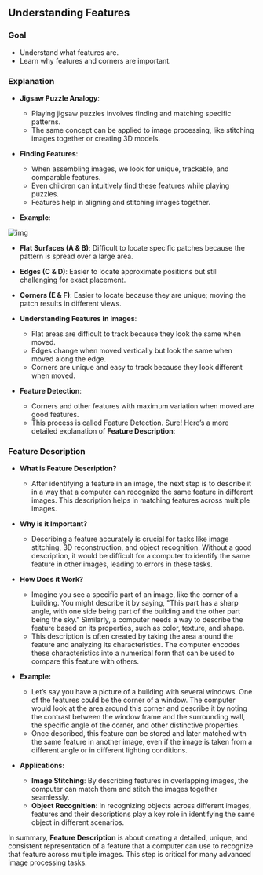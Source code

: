 ## Understanding Features

### Goal
- Understand what features are.
- Learn why features and corners are important.

### Explanation
- **Jigsaw Puzzle Analogy**: 
  - Playing jigsaw puzzles involves finding and matching specific patterns.
  - The same concept can be applied to image processing, like stitching images together or creating 3D models.
  
- **Finding Features**:
  - When assembling images, we look for unique, trackable, and comparable features.
  - Even children can intuitively find these features while playing puzzles.
  - Features help in aligning and stitching images together.

- **Example**:

![img](https://docs.opencv.org/4.x/feature_building.jpg)

  - **Flat Surfaces (A & B)**: Difficult to locate specific patches because the pattern is spread over a large area.
  - **Edges (C & D)**: Easier to locate approximate positions but still challenging for exact placement.
  - **Corners (E & F)**: Easier to locate because they are unique; moving the patch results in different views.

- **Understanding Features in Images**:
  - Flat areas are difficult to track because they look the same when moved.
  - Edges change when moved vertically but look the same when moved along the edge.
  - Corners are unique and easy to track because they look different when moved.

- **Feature Detection**:
  - Corners and other features with maximum variation when moved are good features.
  - This process is called Feature Detection.
Sure! Here’s a more detailed explanation of **Feature Description**:

### Feature Description
- **What is Feature Description?**
  - After identifying a feature in an image, the next step is to describe it in a way that a computer can recognize the same feature in different images. This description helps in matching features across multiple images.

- **Why is it Important?**
  - Describing a feature accurately is crucial for tasks like image stitching, 3D reconstruction, and object recognition. Without a good description, it would be difficult for a computer to identify the same feature in other images, leading to errors in these tasks.

- **How Does it Work?**
  - Imagine you see a specific part of an image, like the corner of a building. You might describe it by saying, "This part has a sharp angle, with one side being part of the building and the other part being the sky." Similarly, a computer needs a way to describe the feature based on its properties, such as color, texture, and shape.
  - This description is often created by taking the area around the feature and analyzing its characteristics. The computer encodes these characteristics into a numerical form that can be used to compare this feature with others.

- **Example:**
  - Let’s say you have a picture of a building with several windows. One of the features could be the corner of a window. The computer would look at the area around this corner and describe it by noting the contrast between the window frame and the surrounding wall, the specific angle of the corner, and other distinctive properties.
  - Once described, this feature can be stored and later matched with the same feature in another image, even if the image is taken from a different angle or in different lighting conditions.

- **Applications:**
  - **Image Stitching**: By describing features in overlapping images, the computer can match them and stitch the images together seamlessly.
  - **Object Recognition**: In recognizing objects across different images, features and their descriptions play a key role in identifying the same object in different scenarios.

In summary, **Feature Description** is about creating a detailed, unique, and consistent representation of a feature that a computer can use to recognize that feature across multiple images. This step is critical for many advanced image processing tasks.
